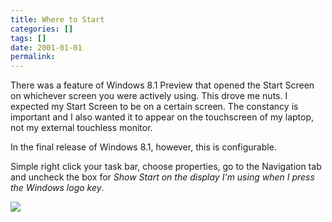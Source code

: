 ```yaml
---
title: Where to Start
categories: []
tags: []
date: 2001-01-01
permalink: 
---
```


There was a feature of Windows 8.1 Preview that opened the Start Screen on whichever screen you were actively using. This drove me nuts. I expected my Start Screen to be on a certain screen. The constancy is important and I also wanted it to appear on the touchscreen of my laptop, not my external touchless monitor.

In the final release of Windows 8.1, however, this is configurable.

Simple right click your task bar, choose properties, go to the Navigation tab and uncheck the box for _Show Start on the display I'm using when I press the Windows logo key_.

![](http://codefoster.blob.core.windows.net/site/image/189eb4061b284d48a8febd23b1c1c03d/wheretostart_01_1.png)